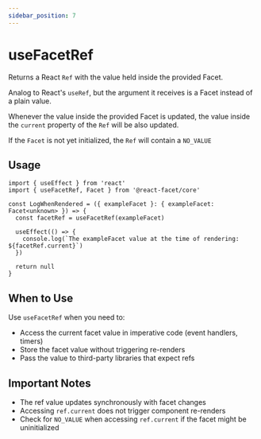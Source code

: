 ```yaml
---
sidebar_position: 7
---
```


# useFacetRef

Returns a React `Ref` with the value held inside the provided Facet.

Analog to React's `useRef`, but the argument it receives is a Facet instead of a plain value.

Whenever the value inside the provided Facet is updated, the value inside the
`current` property of the `Ref` will be also updated.

If the `Facet` is not yet initialized, the `Ref` will contain a `NO_VALUE`

## Usage

```tsx twoslash
import { useEffect } from 'react'
import { useFacetRef, Facet } from '@react-facet/core'

const LogWhenRendered = ({ exampleFacet }: { exampleFacet: Facet<unknown> }) => {
  const facetRef = useFacetRef(exampleFacet)

  useEffect(() => {
    console.log(`The exampleFacet value at the time of rendering: ${facetRef.current}`)
  })

  return null
}
```

## When to Use

Use `useFacetRef` when you need to:

- Access the current facet value in imperative code (event handlers, timers)
- Store the facet value without triggering re-renders
- Pass the value to third-party libraries that expect refs

## Important Notes

- The ref value updates synchronously with facet changes
- Accessing `ref.current` does not trigger component re-renders
- Check for `NO_VALUE` when accessing `ref.current` if the facet might be uninitialized
